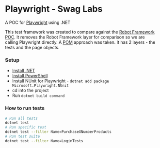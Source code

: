 # Playwright - Swag Labs
A POC for [Playwright](https://playwright.dev/dotnet/) using .NET

This test framework was created to compare against the [Robot Framework POC](https://github.com/lewisob/Robot_Swag_labs). It removes the Robot Framework layer for comparison so we are calling Playwright directly. A [POM](https://www.browserstack.com/guide/page-object-model-in-selenium) approach was taken. It has 2 layers - the tests and the page objects.

### Setup
* [Install .NET](https://dotnet.microsoft.com/en-us/download)
* [Install PowerShell](https://learn.microsoft.com/en-us/powershell/scripting/install/installing-powershell)
* Install NUnit for Playwright - `dotnet add package Microsoft.Playwright.NUnit`
* cd into the project
* Run `dotnet build command`

### How to run tests
```bash
# Run all tests
dotnet test
# Run specific test
dotnet test --filter Name=PurchaseXNumberProducts
# Run test suite
dotnet test --filter Name=LoginTests
```